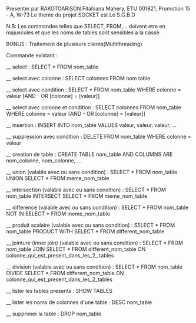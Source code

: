 Presenter par RAKOTOARISON Fitahiana Mahery, ETU 001821, Promotion 15 - A, W-73
Le theme du projet SOCKET est Le S.G.B.D

N.B: Les commandes telles que SELECT, FROM,... doivent etre en majuscules et que les noms de tables sont sensibles a la casse

BONUS : Traitement de plusieurs clients(Multithreading)

Commande existant :

__ select : SELECT * FROM nom_table

__ select avec colonne : SELECT colonnes FROM nom table

__ select avec condition : SELECT * FROM nom_table WHERE colonne = valeur [AND - OR [colonne] = [valeur]]

__ select avec colonne et condition : SELECT colonnes FROM nom_table WHERE colonne = valeur [AND - OR [colonne] = [valeur]]

__ insertion : INSERT INTO nom_table VALUES valeur, valeur, valeur, ...

__ suppression avec condition : DELETE FROM nom_table  WHERE colonne = valeur

__ creation de table : CREATE TABLE nom_table AND COLUMNS ARE nom_colonne, nom_colonne, ...

__ union (valable avec ou sans condition) : SELECT * FROM nom_table UNION SELECT * FROM meme_nom_table

__ intersection (valable avec ou sans condition) : SELECT * FROM nom_table INTERSECT SELECT * FROM meme_nom_table

__ difference (valable avec ou sans condition) : SELECT * FROM nom_table NOT IN SELECT * FROM meme_nom_table

__ produit scalaire (valable avec ou sans condition) : SELECT * FROM nom_table PRODUCT WITH SELECT * FROM different_nom_table

__ jointure (inner join) (valable avec ou sans condition) :  SELECT * FROM nom_table JOIN SELECT * FROM different_nom_table ON colonne_qui_est_present_dans_les_2_ tables

__ division (valable avec ou sans condition) :  SELECT * FROM nom_table DIVIDE SELECT * FROM different_nom_table ON colonne_qui_est_present_dans_les_2_tables

__ lister les tables presents : SHOW TABLES

__ lister les noms de colonnes d'une table : DESC nom_table

__ supprimer la table : DROP nom_table